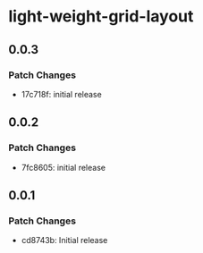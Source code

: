 # light-weight-grid-layout

## 0.0.3

### Patch Changes

- 17c718f: initial release

## 0.0.2

### Patch Changes

- 7fc8605: initial release

## 0.0.1

### Patch Changes

- cd8743b: Initial release
